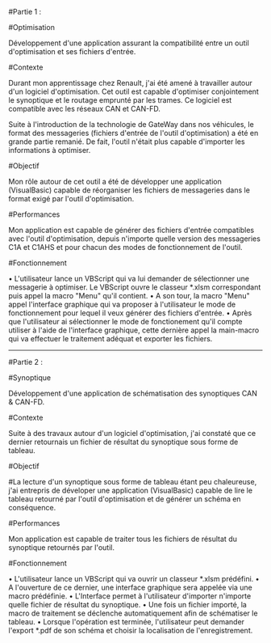 #Partie 1 :

#Optimisation

Développement d'une application assurant la compatibilité entre un outil d'optimisation et ses fichiers d'entrée.

#Contexte

Durant mon apprentissage chez Renault, j'ai été amené à travailler autour d'un logiciel d'optimisation. Cet outil est capable d'optimiser conjointement le synoptique et le routage emprunté par les trames. Ce logiciel est compatible avec les réseaux CAN et CAN-FD.

Suite à l'introduction de la technologie de GateWay dans nos véhicules, le format des messageries (fichiers d'entrée de l'outil d'optimisation) a été en grande partie remanié. De fait, l'outil n'était plus capable d'importer les informations à optimiser.

#Objectif

Mon rôle autour de cet outil a été de développer une application (VisualBasic) capable de réorganiser les fichiers de messageries dans le format exigé par l'outil d'optimisation.

#Performances

Mon application est capable de générer des fichiers d'entrée compatibles avec l'outil d'optimisation, depuis n'importe quelle version des messageries C1A et C1AHS et pour chacun des modes de fonctionnement de l'outil.

#Fonctionnement

•	L'utilisateur lance un VBScript qui va lui demander de sélectionner une messagerie à optimiser. Le VBScript ouvre le classeur *.xlsm correspondant puis appel la macro "Menu" qu'il contient.
•	A son tour, la macro "Menu" appel l'interface graphique qui va proposer à l'utilisateur le mode de fonctionnement pour lequel il veux générer des fichiers d'entrée.
•	Après que l'utilisateur ai sélectionner le mode de fonctionement qu'il compte utiliser à l'aide de l'interface graphique, cette dernière appel la main-macro qui va effectuer le traitement adéquat et exporter les fichiers.

---

#Partie 2 :

#Synoptique

Développement d'une application de schématisation des synoptiques CAN & CAN-FD.

#Contexte

Suite à des travaux autour d'un logiciel d'optimisation, j'ai constaté que ce dernier retournais un fichier de résultat du synoptique sous forme de tableau.

#Objectif

#La lecture d'un synoptique sous forme de tableau étant peu chaleureuse, j'ai entrepris de déveloper une application (VisualBasic) capable de lire le tableau retourné par l'outil d'optimisation et de générer un schéma en conséquence.

#Performances

Mon application est capable de traiter tous les fichiers de résultat du synoptique retournés par l'outil.

#Fonctionnement

•	L'utilisateur lance un VBScript qui va ouvrir un classeur *.xlsm prédéfini.
•	A l'ouverture de ce dernier, une interface graphique sera appelée via une macro prédéfinie.
•	L'Interface permet à l'utilisateur d'importer n'importe quelle fichier de résultat du synoptique.
•	Une fois un fichier importé, la macro de traitement se déclenche automatiquement afin de schématiser le tableau.
•	Lorsque l'opération est terminée, l'utilisateur peut demander l'export *.pdf de son schéma et choisir la localisation de l'enregistrement.

